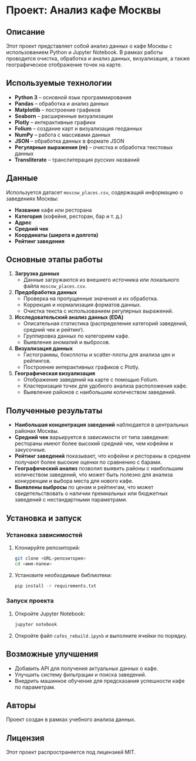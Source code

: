 # Проект: Анализ кафе Москвы

## Описание

Этот проект представляет собой анализ данных о кафе Москвы с использованием Python и Jupyter Notebook. В рамках работы проводится очистка, обработка и анализ данных, визуализация, а также географическое отображение точек на карте.

## Используемые технологии

- **Python 3** – основной язык программирования
- **Pandas** – обработка и анализ данных
- **Matplotlib** – построение графиков
- **Seaborn** – расширенные визуализации
- **Plotly** – интерактивные графики
- **Folium** – создание карт и визуализация геоданных
- **NumPy** – работа с массивами данных
- **JSON** – обработка данных в формате JSON
- **Регулярные выражения (re)** – очистка и обработка текстовых данных
- **Transliterate** – транслитерация русских названий

## Данные

Используется датасет `moscow_places.csv`, содержащий информацию о заведениях Москвы:

- **Название** кафе или ресторана
- **Категория** (кофейня, ресторан, бар и т. д.)
- **Адрес**
- **Средний чек**
- **Координаты (широта и долгота)**
- **Рейтинг заведения**

## Основные этапы работы

1. **Загрузка данных**
   - Данные загружаются из внешнего источника или локального файла `moscow_places.csv`.
2. **Предобработка данных**
   - Проверка на пропущенные значения и их обработка.
   - Коррекция и нормализация форматов данных.
   - Очистка текста с использованием регулярных выражений.
3. **Исследовательский анализ данных (EDA)**
   - Описательная статистика (распределение категорий заведений, средний чек и рейтинг).
   - Группировка данных по категориям кафе.
   - Выявление аномалий и выбросов.
4. **Визуализация данных**
   - Гистограммы, боксплоты и scatter-плоты для анализа цен и рейтингов.
   - Построение интерактивных графиков с Plotly.
5. **Географическая визуализация**
   - Отображение заведений на карте с помощью Folium.
   - Кластеризация точек для удобного анализа расположения кафе.
   - Выявление районов с наибольшим количеством заведений.

## Полученные результаты

- **Наибольшая концентрация заведений** наблюдается в центральных районах Москвы.
- **Средний чек** варьируется в зависимости от типа заведения: рестораны имеют более высокий средний чек, чем кофейни и закусочные.
- **Рейтинг заведений** показывает, что кофейни и рестораны в среднем получают более высокие оценки по сравнению с барами.
- **Географический анализ** позволил выявить районы с наибольшим количеством заведений, что может быть полезно для анализа конкуренции и выбора места для нового кафе.
- **Выявлены выбросы** по ценам и рейтингам, что может свидетельствовать о наличии премиальных или бюджетных заведений с нестандартными параметрами.

## Установка и запуск

### Установка зависимостей

1. Клонируйте репозиторий:
   ```sh
   git clone <URL-репозитория>
   cd <имя-папки>
   ```
2. Установите необходимые библиотеки:
   ```sh
   pip install -r requirements.txt
   ```

### Запуск проекта

1. Откройте Jupyter Notebook:
   ```sh
   jupyter notebook
   ```
2. Откройте файл `cafes_rebuild.ipynb` и выполните ячейки по порядку.

## Возможные улучшения

- Добавить API для получения актуальных данных о кафе.
- Улучшить систему фильтрации и поиска заведений.
- Внедрить машинное обучение для предсказания успешности кафе по параметрам.

## Авторы

Проект создан в рамках учебного анализа данных.

## Лицензия

Этот проект распространяется под лицензией MIT.

